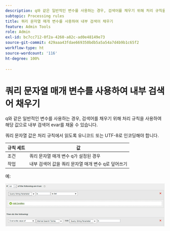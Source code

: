 ```yaml
---
description: q와 같은 일반적인 변수를 사용하는 경우, 검색어를 채우기 위해 처리 규칙을 사용하여 해당 값으로 내부 검색어 evar를 채울 수 있습니다.
subtopic: Processing rules
title: 쿼리 문자열 매개 변수를 사용하여 내부 검색어 채우기
feature: Admin Tools
role: Admin
exl-id: bc7cc712-0f2a-4260-a82c-ad0e48149e73
source-git-commit: 429aaa43fdae669350bdb5a5a54a7d4b9b1c65f2
workflow-type: ht
source-wordcount: '116'
ht-degree: 100%

---
```


# 쿼리 문자열 매개 변수를 사용하여 내부 검색어 채우기

q와 같은 일반적인 변수를 사용하는 경우, 검색어를 채우기 위해 처리 규칙을 사용하여 해당 값으로 내부 검색어 evar를 채울 수 있습니다. 

쿼리 문자열 값은 처리 규칙에서 읽도록 유니코드 또는 UTF-8로 인코딩해야 합니다.

| 규칙 세트 | 값 |
|---|---|
| 조건 | 쿼리 문자열 매개 변수 q가 설정된 경우 |
| 작업 | 내부 검색어 값을 쿼리 문자열 매개 변수 q로 덮어쓰기 |

예:

![](assets/populate-internal-search-terms.png)
